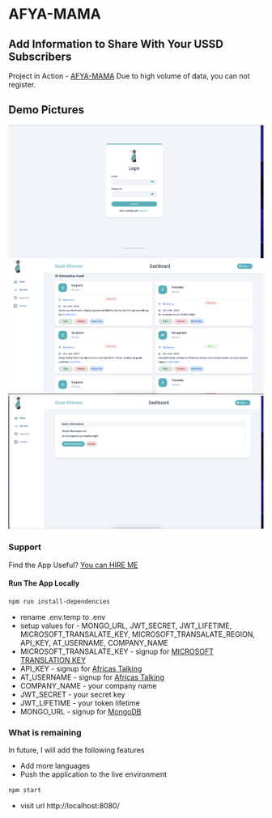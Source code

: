 # AFYA-MAMA

## Add Information to Share With Your USSD Subscribers

Project in Action - [AFYA-MAMA](https://afyamama.kisyula.com/)
Due to high volume of data, you can not register.

## Demo Pictures

![Register](./images/register.png)
![Dasboard](./images/dashboard.png)
![Send Data](./images/send.png)

### Support

Find the App Useful? [You can HIRE ME](https://github.com/kisyular)

#### Run The App Locally

```sh
npm run install-dependencies
```

-   rename .env.temp to .env
-   setup values for - MONGO_URL, JWT_SECRET, JWT_LIFETIME, MICROSOFT_TRANSALATE_KEY, MICROSOFT_TRANSALATE_REGION, API_KEY, AT_USERNAME, COMPANY_NAME
-   MICROSOFT_TRANSALATE_KEY - signup for [MICROSOFT TRANSLATION KEY](https://learn.microsoft.com/en-us/samples/microsofttranslator/text-translation-api-v3-nodejs/translator-javascript-v3/)
-   API_KEY - signup for [Africas Talking](https://account.africastalking.com/auth/register)
-   AT_USERNAME - signup for [Africas Talking](https://account.africastalking.com/auth/register)
-   COMPANY_NAME - your company name
-   JWT_SECRET - your secret key
-   JWT_LIFETIME - your token lifetime
-   MONGO_URL - signup for [MongoDB](https://www.mongodb.com/cloud/atlas)

### What is remaining

In future, I will add the following features

-   Add more languages
-   Push the application to the live environment

```sh
npm start
```

-   visit url http://localhost:8080/

